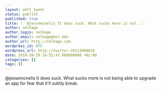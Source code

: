 ```yaml
---
layout: aktt_tweet
status: publish
published: true
title: ! '@jessemcnelis It does suck. What sucks more is not...'
author: nelhage
author_login: nelhage
author_email: nelhage@mit.edu
author_url: http://nelhage.com
wordpress_id: 975
wordpress_url: http://twitter-29113980628
date: 2010-10-29 14:52:47.000000000 +02:00
categories: []
tags: []
---
```

@jessemcnelis It does suck. What sucks more is not being able to upgrade an app for fear that it'll subtly break.
